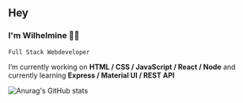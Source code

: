 ## Hey
### I'm Wilhelmine 👩‍💻
`Full Stack Webdeveloper`

 I’m currently working on **HTML / CSS / JavaScript / React / Node** and currently learning **Express / Material UI / REST API**

![Anurag's GitHub stats](https://github-readme-stats.vercel.app/api?username=wilhelmine-erber&theme=bear&show_icons=true)


